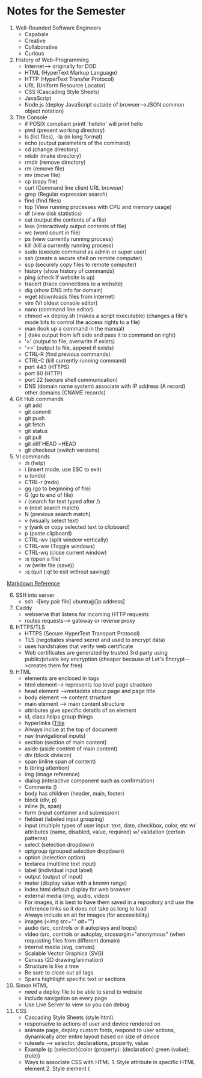 # Notes for the Semester
1. Well-Rounded Software Engineers
    - Capabale
    - Creative
    - Collaborative
    - Curious
2. History of Web-Programming
    - Internet--> originally for DOD
    - HTML (HyperText Markup Language)
    - HTTP (HyperText Transfer Protocol)
    - URL (Uniform Resource Locator)
    - CSS (Cascading Style Sheets)
    - JavaScript
    - Node.js (deploy JavaScript outside of browser-->JSON common object notation)
3. The Console
    - if POSIX compliant printf 'hello\n' will print hello
    - pwd (present working directory)
    - ls (list files), -la (in long format)
    - echo (output parameters of the command)
    - cd (change directory)
    - mkdir (make directory)
    - rmdir (remove directory)
    - rm (remove file)
    - mv (move file)
    - cp (copy file)
    - curl (Command line client URL browser)
    - grep (Regular expression search)
    - find (find files)
    - top (View running processes with CPU and memory usage)
    - df (view disk statistics)
    - cat (output the contents of a file)
    - less (interactively output contents of file)
    - wc (word count in file)
    - ps (view currently running process)
    - kill (kill a currently running process)
    - sudo (execute command as admin or super user)
    - ssh (create a secure shell on remote computer)
    - scp (securely copy files to remote computer)
    - history (show history of commands)
    - ping (check if website is up)
    - tracert (trace connections to a website)
    - dig (show DNS info for domain)
    - wget (downloads files from internet)
    - vim (VI oldest console editor)
    - nano (command line editor)
    - chmod +x deploy.sh (makes a script executable) (changes a file's mode bits to control the access rights to a file)
    - man (look up a command in the manual)
    - | (take output from left side and pass it to command on right)
    - '>' (output to file, overwrite if exists)
    - '>>' (output to file, append if exists)
    - CTRL-R (find previous commands)
    - CTRL-C (kill currently running command)
    - port 443 (HTTPS)
    - port 80 (HTTP)
    - port 22 (secure shell communication)
    - DNS (domain name system) associate with IP address (A record) other domains (CNAME records)
4. Git Hub commands
    - git add 
    - git commit
    - git push
    - git fetch
    - git status
    - git pull
    - git diff HEAD ~HEAD
    - git checkout (switch versions)
5. VI commands
   - :h (help)
   - i (insert mode, use ESC to exit)
   - u (undo)
   - CTRL-r (redo)
   - gg (go to beginning of file)
   - G (go to end of file)
   - / (search for text typed after /)
   - n (next search match)
   - N (previous search match)
   - v (visually select text)
   - y (yank or copy selected text to clipboard)
   - p (paste clipboard)
   - CTRL-wv (split window vertically)
   - CTRL-ww (Toggle windows)
   - CTRL-wq (close current window)
   - :e (open a file)
   - :w (write file (save))
   - :q (quit (:q! to exit without saving))

[Markdown Reference](https://docs.github.com/en/get-started/writing-on-github/getting-started-with-writing-and-formatting-on-github/basic-writing-and-formatting-syntax)

6. SSH into server
    - ssh -i[key pair file] ubuntu@[ip address]
7. Caddy
    - webserve that listens for incoming HTTP requests
    - routes requests--> gateway or reverse proxy
8. HTTPS/TLS
    - HTTPS (Secure HyperText Transport Protocol)
    - TLS (negotiates shared secret and used to encrypt data)
    - uses handshakes that verify web certificate
    - Web certificates are generated by trusted 3rd party using public/private key encryption (cheaper because of Let's Encrypt-->creates them for free)
9. HTML
    - elements are enclosed in tags
    - html element--> represents top level page structure
    - head element -->metadata about page and page title
    - body element --> content structure
    - main element --> main content structure
    - attributes give specific detatils of an element
    - id, class helps group things
    - hyperlinks (<a href="__">Title</a>
    - Always inclue <!DOCTYPE html> at the top of document
    - nav (navigational inputs)
    - section (section of main content)
    - aside (aside content of main content)
    - div (block division)
    - span (inline span of content)
    - b (bring attention)
    - img (image reference)
    - dialog (interactive component such as confirmation)
    - Comments (<!-- _____ -->)
    - body has children (header, main, footer)
    - block (div, p)
    - inline (b, span)
    - form (input container and submission)
    - fieldset (labeled input grouping)
    - input (multiple types of user input: text, date, checkbox, color, etc w/ attributes (name, disabled, value, required) w/ validation (certain patterns)
    - select (selection dropdown)
    - optgroup (grouped selection dropdown)
    - option (selection option)
    - textarea (multiline text input)
    - label (individual input label)
    - output (output of input)
    - meter (display value with a known range)
    - index.html default display for web browser
    - external media (img, audio, video)
    - For images, it is best to have them saved in a repository and use the reference links so it does not take as long to load
    - Always include an alt for images (for accessibility)
    - images (<img src="_" alt="_")
    - audio (src, controls or it autoplays and loops)
    - video (src, controls or autoplay, crossorgin="anonymous" (when requssting files from different domain)
    - internal media (svg, canvas)
    - Scalable Vector Graphics (SVG)
    - Canvas (2D drawing/animation)
    - Structure is like a tree
    - Be sure to close out all tags
    - Spans hightlight specific text or sections
10. Simon HTML
    - need a deploy file to be able to send to website
    - include navigation on every page
    - Use Live Server to view so you can debug
11. CSS
    - Cascading Style Sheets (style html)
    - responseive to actions of user and device rendered on
    - animate page, deploy custom fonts, respond to user actions, dynamically alter entire layout based on size of device
    - rulesets --> selector, declarations, property, value
    - Example (p (selector){color (property): (declaration) green (value); (rule)}
    - Ways to associate CSS with HTML
          1. Style attribute in specific HTML element
          2. Style element (<style>) within HTML document
          3. HTML link to create hyperlink ref to external file with CSS rules (<link rel="stylesheet" href="styles.css" />) ** preferred way
    - Lowest level overrides higher declaration
    - Box model (inner to outer--> content, padding, border, margin)
    - Selectors (* to select all)
    - descendant combinator (ex. section h2)--> has to be a descendent of previous item
    - child-->list of direct children (ex. section > p)
    - general sibling --> list of siblings (ex. div ~ p)
    - adjacent sibling --> list of adjacent sibling (ex. div + p)
    - Class selector (.classname {})
    - Can combine with element name (ex. p.classname{})
    - ID selector (unique for a specific element) (ex. #id {})
    - Attribute selector (ex. p[class='summary'] {} or a[href] {})
    - Pseudo selector--> selects basked on position, hyperlick visit, or mouse interactions (ex. section:hover {})
    - CSS Declarations (property=value)
    - Units for values (pixels (px) or inches (in) or % of parent element or % of minimum viewport dimension (vmin) or multiplier of size of letter m in root font (rem), pt(number of points 1/72 in), cm (centimenters), em (multiplier of width of letter m in parent font), ex (height of element font), vw, vh (viewport width or height), vmax (%of viewportlarger dimension)
    - Color: keyword (red), RGB (#00FFAA22 or #0FA2), rgb function (rgb(128,255,128,0.5) with opacity as last thing), HSL (hsl(180,30%,90%,0.5) hue,saturation (how gray), light (how bright))
    - font-family to import fonts, list several in order of desire b/c some systems don't have some types
    - font families--> serif, sans-serif, fixed, symbol (emojis or arrows)
    - @font-face {} to load one you provide
    - load from font provider (@import url()) using Good Font Service
    - Animation--> use animation properties, define keyframes (how it looks at different times)
    - in element reference animation (animation-name and animation-duration)
    - @keyframes nameofanimation { from {} to{} }
    - can add % of the way through stops in between from and to 
12. Responsive Design
    - change how HTML element displayed
    - none (don't display)
    - block (width of parent element)
    - inline (width as big as contents)
    - flex (flexible orientation)
    - grid (grid orientation)
    - include meta tag in head element so mobile browser scaling does not get in the way (<meta name="viewport" content="width=device-width,initial-scale=1" />
    - float (moves element to left or right and allows inline elements to wray around) (ex. aside {float:right; } stays of right side while text flows around)
    - Media queries (@media) dynamically detects size and orientation, can use it too see which side is longest on device so we know how to orient) or to know when to not display some items
    - Grid (display:grid; ) (fr-->gractional unit of parentss total width)
    - Flexbox (partition application into areas that move around as window resized or orientation changes) (display: flex; flex-direction:column or row; flex:1(one-fractional unit)) (row-->side by side, column-->on top of each other)
    - Frameworks (tailwind-->newer, apply to specific HTML elements--> mostly in HTML file) (bootstrap--> (include in head <link href="", rel="stylesheet", integrity="", crossorigin-"anonymous" />) (include at end of body element (incorporate javascript module) <script src="" integrity="" crossorigin="anonymous"></script>)
    - Debugging (inspect, Elements tab, Styles pane)-->can change things directly in debugger
    - flex to delimit header, main, and footer (responsive to different screen sizes)
    - absolute position relative to parent elements
14. JavaScript
    - officially ECMAScript--> weakly typed language
    - most used programming language (web servers and serverless functions)
    - executed using an interpreter instead of compiling (very portable but allows for errors (only discovered when crashes during execution))
    - console.log(___) outputs ot debugger console
    - concatenate using +
    - write functions (function name(variable){return variable+' ';}
    - line comment //
    - block comment /* */
    - end statements with ;, code blocks/scope defined w/ {}
    - console.time('demo time'); code; console.timeEnd('demo time');
    - console.count(_);
    - Adding to HTML
          - src attribute of script element (reference js file)
          - directly in HTML in script element (ex. write function here)
    - onclick-->creates event listener for DOM events that call code in attribute value
    - declare variables with let or const, never var
    - primitive types: null (not assigned value), undefined (has not been defined), Boolean, number, bigInt (arbitrary magnitude), String, Symbol (unique value)
    - object types: object (collection of properties represented by name-value pairs (ex. {a:3, b:'fish'}), function, date, array, map, JSON (lightweight data-interchange format (ex. {"a":3,"b":"fish"})
    - operators: + (add), - (subtract), * (multiply), / (divide), === (equality), for strings (+ and ===)
    - type conversions: weakly typed-->type changes when assigned new value or automatically converted in certain contexts (automatic converstion) (== less intuitive use === for strict inequality)
    - examples (2 + '3';
        // OUTPUT: '23'
        2 * '3';
        // OUTPUT: 6
        [2] + [3];
        // OUTPUT: '23'
        true + null;
        // OUTPUT: 1
        true + undefined;
        // OUTPUT: NaN)
    - examples (1 == '1';
        // OUTPUT: true
        null == undefined;
        // OUTPUT: true
        '' == false;
        // OUTPUT: true)
      -examples (1 === '1';
        // OUTPUT: false
        null === undefined;
        // OUTPUT: false
        '' === false;
        // OUTPUT: false)
    - Conditionals (if, else, else if)
    - ternary operator (ex. a===1? console.log(1) : console.log('not 1');)
    - boolean operations (&&(and) || (or) ! (not))
    - loops (for, for in, for of, while, do while, switch)
    - for in (const name in obj-->prints out first part of each object, const name in array-->prints out the array index)
    - for of (const val of arr-->print value at each index)
    - break or continue also available
    - string-->specified by ',", or ` (` are string literal that could have JavaScript evaluated in place and concatenated into string)
    - string literal replacement specifier ${} use backticks
    - use backticks to create multiline strings w/o having to use \n
    - Unicode-->must internationalize (uses sequence of 16-bit unsigned integers)
    - String functions (length, indexOf()-starting index of given substring, split()-split into array on given delimiter, startsWith()-returns boolean, endsWith()-returns boolean, toLowerCase()
15. JavaScript Functions
    - first class object-->assigned name, passed as parameter, return result, referenced
    - if don't give value of parameter, undefined when function executes
    - can define default value
    - anonymous functions-->assign to variable w/o giving it a name
    - inner functions--> declare inside other functions, modularize code w/o exposing private details
16. JavaScript Arrow Function
    - first order objects
    - anonymous functions clutter--> more compact-->arrow syntax (use => instead of function keyword)
    - ex. ()=>3; (takes no parameters and always returns 3)
    - example of difference:
           // standard function syntax
            a.sort(function (v1, v2) {
              return v1 - v2;
            });
            // arrow function syntax
            a.sort((v1, v2) => v1 - v2);
    - arrow functions cannot be used for constructors or iterator generators
    - return keyword is optional if no curly braces and only has 1 expression-->automatically returned
    - if curly braces-->acts like standard function and needs return statement
    - inherits this pointer from scope (forms closure)
    - closure allows function to continue referencing creation scope even if it has passed out of scope (returns values from scope it was created not current values of the variables)
    - example (debounce (timewindow, window function to call in this timeframe)-->resets page so expensive calculations are not called too much
17. JavaScript Array
    - sequence of other objects and primitieves
    - zero based index
    - static functions (push (add to end), pop (remove from end), slice (subarray), sort, values (interator for use in for of loop), find (first item satisfied by test function), forEach (function on each item), reduce (reduce array to single item), map (function to map array to new array), filter (function to remove items), every (function to see if all match), some (function to see if any match)
18. JSON
    - JavaScript Object Notation
    - simple, effective way to share and store data, easily convertible to and from JavaScript objects
    - document contains one of the data types (string (""), number, boolean, array[,], object ({"a":1}), null
    - commonly contains object (0 or more key value pairs), key is always a string and object has to be a data type listed above
    - encoded with UTF-8
    - convert to and from JSON with JSON.parse and (JSON.stringify (to))
    - JSON cannot represent JavaScript undefined obj so gets dropped in conversion
19. JavaScript Object and Classes
    - property name must be String or Symbol, value any type
    - can be created with new operator (ex. const obj=new Object ({a:3});)
    - This allows adding properties by simply referencing property name (can be done with obj.prop or obj['prop'])
    - Great for dynamically modifying and manipulating data with indeterminate structure (promises are also objects)
    - Object-literals
    - example: const obj = {
                  a: 3,
                  b: 'fish',
                };
    - Object functions (entries (returns key value pairs), keys, values)
    - Constructor (function that returns an object)
    - can be invoked with "new" operator
    - this depends on scope (for an object, it is a pointer to the object)
    - Classes-->reusable conmponent, explicit consstructor and assumed function declarations
    - Example: class Person {
                  constructor(name) {
                    this.name = name;
                  }
                
                  log() {
                    console.log('My name is ' + this.name);
                  }
                }
    - make properties and functions private by prefixing with #
    - Inheritance: classes can be extended using extends keyword
    - super function-->pararmeters that need to be passed to parent class
    - super keyword--> explicitly access parent function
    - example: class Person {
                  constructor(name) {
                    this.name = name;
                  }
                class Employee extends Person {
                  constructor(name, position) {
                    super(name);
                    this.position = position;
                  }
20. JavaScript Regular expressions
    - textual pattern matcherss (find text in string so you can replace it or know it exists)
    - create using class constructor or regular expression literal
    - const objRegex = new RegExp('ab*', 'i');
    - const literalRegex = /ab*/i;
    - match, replace, search, split (accept regex)
    - flags: g (global search), i (case-insensitive search))
21. JavaScript Rest and Spread
    - rest syntax (...numbers)
    - call it with any number of parameters and automatically combined into array
    - only last parameter can be made rest parameter
    - allows variadic functions
    - Spread (opposite of rest)
    - takes iterable object and expands into function's parameters
22. JavaScript Exceptions
    - try catch and throw syntax
    - throw exception, try and catch block, and finally if want
    - example: try {
              // normal execution code
            } catch (err) {
              // exception handling code
            } finally {
              // always called code
            }
    - throwing exceptions should only happen when something truly exceptional occurs
    - Fallbacks (return something even if something is temperarily unavailable)
23. JavaScript Destructuring
    - pulling indivitual items out of existing one
    - done with arrays or objects
    - arrays it is assumed by position
    - for objects, explicitly specify
    - example: const o = { a: 1, b: 'animals', c: ['fish', 'cats'] };      
                    const { a, c } = o;
                    console.log(a, c);
                    // OUTPUT 1, ['fish', 'cats']
    - map names to new variables if wish
    - give default values as well for missing ones
    - can also reassign existing variables
24. Scope
    - Types of scope: global (visible to all code), module (visible to code running in module), function (visible within function), block (visible in block of code (inside {}))
    - var used to be used but it ignores block scope (just assign new value in each function instead of declaring new variable within each section)
    - this represents variable that points to object
    - automatically declared
    - reference this anywhere in JavaScript program
    - value depends on context in which referenced
        1. Global--> represents context for runtime environment (for browser-->browser window object)
        2. Function--> referenced in a function-->refers to object that owns function (either object or gloablThis if function defined outside object), when running JavaScript strict mode--> global function's this variable is undefined 
        3. Object--> referenced in object, refers to object
        4. Example: 'use strict';
                        // global scope
                        console.log('global:', this);
                        console.log('globalThis:', globalThis);
                        // function scope for a global function
                        function globalFunc() {
                          console.log('globalFunctionThis:', this);
                        }
                        globalFunc();
                        // object scope
                        class ScopeTest {
                          constructor() {
                            console.log('objectThis:', this);
                          }
                          // function scope for an object function
                          objectFunc() {
                            console.log('objectFunctionThis:', this);
                          }
                        }
                        new ScopeTest().objectFunc();
                        Running the above code in a browser results in the following.
                        global: Window
                        globalThis: Window
                        globalFunctionThis: undefined
                        objectThis: ScopeTest
                        objectFunctionThis: ScopeTest
                        Note that if we were not using JavaScript strict mode then globalFunctionThis would refer to Window.
    - Closure-->function and its surrounding state
    - whatever variables are accessible when function created are available inside the function
    - true even if pass function outside scope of original creation
    - function creates object with this pointer--> returns object
    - globalThis and then arrow function created with this pointer-->returns globalThis
    - globalThis and returned arrow function created with this pointer--> returns object
25. JavaScript Modules
    - allow for partitioning and sharing of code
    - Node.js introduced concept of modules (now available in JavaScript)
    - JS modules-->ES modules
    - create file-based scope--> must explicitly export objects and import into other file
    - modules can only be called from other modules
    - specify using ES module by including type attribute with value of module in script element
    - if want to use module in global scope-->leak to global scope--> attach event handler or explicitly add function to global window object
    - Example: <html>
                  <body>
                    <script type="module">
                      import { alertDisplay } from './alert.js';
                      window.btnClick = alertDisplay;
                
                      document.body.addEventListener('keypress', function (event) {
                        alertDisplay('Key pressed');
                      });
                    </script>
                    <button onclick="btnClick('button clicked')">Press me</button>
                  </body>
                </html>
    - Use web framework bundler to generate web application distribution code, don't have to worry about differentiationg between scope-->will inject necessary syntax to connect-->bundler exposes ES module directly
26. Document Object Model(DOM)
    - <!DOCTYPE html> (directs browser to use relevant specifications when rendering the html)
    - object representation of HTML elements used to render display
    - can write programs that dynamically manipulate the HTML
    - browser provides access to DOM through global variable name (document) that points to root element of the DOM
    - everything in HTML document has a node in the DOM
    - includes elements, attributes, text, comments, whitespace
    - form a big tree with document at the top
    - elements implement DOM element interface (comes from DOM Node Interface)
    - DOM Element Inerface-->iterate child elements, access parent elements, manipulate element attributes
    - querySelectorAll (select elements)
    - document.getElementById(id).style.color = __ (to change text color)
    - document.querySelector(__).textContent= "" (to rewrite info)
    - can use document.querySelector();
    - textContent (contains all the elements text)
    - innerHTML (textual representation of elementss HTML content)
    - Modifying the DOM
    - create a new element (document.createElement();)
    - insert new element by appending to existing element (parentElement.appendChild();)
    - delete elements (child.parentElement.removeChild(child);)
    - Injecting HTML
    - can inject blocks of HTML into element
    - common attack vector for hackers as users
    - make sure it cannot be manipulated by user
    - injection paths (HTML input controls, URL parameters, HTTP headers)
    - sanitize HTML that contains variables or use DOM manipulation functions instead of using innerHTML
    - Event Listeners
    - function that gets called when event occurs on element
    - add listener to: clipboard, focus, keyboard, mouse, text selection
    - example: const submitDataEl = document.querySelector('#submitData');
                submitDataEl.addEventListener('click', function (event) {
                  console.log(event.type);
                });
    - add event listeners directly  in HTML
    - example: <button onclick='alert("clicked")'>click me</button>
28. Local Storage
    - ability to persistently sotr and retrieve data on user's brower across user sessions and HTML page renderings
    - also cache when data cannot be obtained from the server
    - functions
    - setItem(name, value)
    - getItem(name)
    - removeItem(name)
    - clear()
    - local storage value must be string, number, or boolean
    - if want to store JavaScript object or array-->convert to JSON string with JSON.stringify() when inserted and convert back with JSON.parse()
29. Promises
    - rendering process of HTML executes on single thread
    - cannot take a long time to process JavaScript at beginning
    - use promise for long running executions
    - background execution
    - create promise by calling Promise object constructor and pass executor function that runs asynchronously (promise constructor may return before executor function runs)
    - states of promise execution (pending (currently running asynchronously), fulfilled (completed successfully), rejected (failed to complete))
    - promise executor takes two functions as parameters (resolve, reject)
    - resolve-->fulfilled state, reject-->rejected state
    - promise object has 3 functions: then,catch, finally
    - then-->called if fulfilled, catch-->called if reject, finally--> always called after processing completed
    - example: const coinToss = new Promise((resolve, reject) => {
                  setTimeout(() => {
                    if (Math.random() > 0.5) {
                      resolve('success');
                    } else {
                      reject('error');
                    }
                  }, 10000);
                });
      - if in promise, reject(false); catch and finally statements occur
30. JavaScript Async/await
    - await wraps execution of promise (removing chain functions), blocks the promise state moves to fulfilled or throws exception if moves to rejected
    - set up this way: const coinToss = () => {
                          return new Promise((resolve, reject) => {
                            setTimeout(() => {
                              if (Math.random() > 0.1) {
                                resolve(Math.random() > 0.5 ? 'heads' : 'tails');
                              } else {
                                reject('fell off table');
                              }
                            }, 1000);
                          });
                        };
    - different versions of setup:
    - then/catch chain version
            coinToss()
              .then((result) => console.log(`Toss result ${result}`))
              .catch((err) => console.error(`Error: ${err}`))
              .finally(() => console.log(`Toss completed`));
    - async, try/catch version 
            try {
              const result = await coinToss();
              console.log(`Toss result ${result}`);
            } catch (err) {
              console.error(`Error: ${err}`);
            } finally {
              console.log(`Toss completed`);
            }
    - async
    - cannot call await unless top level of JavaScript or in function definded with async
    - async transforms function so it returns a promise that will resolve to value previously returned by function
    - return value of async function--> Promise {<state>: value}
    - if async function set up to return new Promise --> Promise {<pending>}
    - await then returns result of promise
    - await function();-->will return value from function
    - great for feching web API that returns JSON (resolve two promises--> network call and converting result to JSON) need to wait until first resolved)
31. Debugging JavaScript
    - simplest way--> console.log
    - use debugger console window to inspect variables
    - execute JavaScript directly in console window
    - browser debugger--> select source tab, select index.js, breakpoints, refresh (reload and pause on breakpoint)
32. Node.js
    - application to deploy JavaScript outside browser
    - run on server as well
    - can power entire technology stack
    - execute a line of JavaScript with Node.js from console with -e parameter
          - node -e "console.log(1+1)"
    - really actually create file index.js that references code found in rest of project
          - node index.js
    - can run node in interpretive mode by executing without parameters (just type "node") and then typing JavaScript code directly into the interpreter
    - helpful to use packages--> install pacakges locally with NPM (Node Package Manager) and then include require statement in code that references the pacakge name
    - first initialize code to use NPM
          - create directory that will contian JavaScript
          - run npm init (return to accept defaults) or put -y at end
    - package.json was created-->1. metadat about project, commands that you can execute, packages the project depends on
    - npm install [name of package]
    - npm uninstall [name of package]
    - NPM creates package-lock.json and directory with node_modules (will get very large)
    - PUT node_modules in .gitignore file
    - When clone source code on new location --> run npm install
    - package-lock.json ensures that different versions are not downloaded, ensuring compatability
33. Debugging Node.js
    - Debug JavaScript in VS Code
    - Start Debugging (F5)-->use Node.js debugger
34. Web frameworks
    - Simplify common patterns, provide common componenets, improve performance, increase device coverage
    - tools to modularize code, create single page applications, simplify reactivity, support diverse hardware devices
    - Some frameworks make new file formats that combine languages into one file (ex. React)
    - focus on functional components rather than files
    - Types: Vue (HTML, CSS, JAvaScript in single file), Svelte (same as Vue but requires transpiler instead of DOM),REact (JAvaScript and HTML in component format with CSS outside the file, componenet leverages functionaligy of JavaScript, represented as function or class)
    - Angular component (defines what JavaScript, HTML, and CSS are combined together, strong separation of files)
    - virtual DOM (shadow DOM), takes copyonly in memory, really fast, changes happen in here first (make new tree), finds diff between and then only changes the diff in web browser tree, constantly watching components to see what changes
35. React (JSX)
    - Combines javascript and html (Babel talks between JSX to make JS)
    - Use in Codepen if select Babel as JavaScript processor
    - less html used within document
    - React.createElement (generates DOM elements and monitors the data for changes, when changes occur, React triggers dependet changes)
36. Components
    - React components allow modularization of functionality of page
    - enables code reuse
    - generage user interface-->done with "render"-->puts what is returned into HTML element
    - Allow you to pass information to themin form of element properties
          - receives properties in constructor and then displays once it renders
    - components can have internal state
          - Created with React.useState (hook function)
          - returns a variable that gives current state and function to update the state
    - function style components above
    - can have class style but right now moving away from these
    - porperties loaded into constructor and state set using setState function on component object
    - Reactivity controls how componetent reacts to actions or event
    - Component properties and state used to determine reactivity
    - When these change--> render function and dependent functions are called
37. React hooks
    - Hooks allow React function style components to do have capability and more of class style componenets
    - New features are included as hooks
    - hooks can declare and update states in a function component (use useState hook)
    - useEffect hook --> represent lifecycle events (could run function everytime componenet renders or return a cleanup function as well)--> great for creating side effects for things such as tracking
    - Hook dependencies
    - Control what triggers a useEffect hook by specifying dependencies
    - if specify an empty array [] as hook dependency--> only called when component is first rendered
    - hooks can only be used in function style componenets and must be called at top scope of function (cannot be inside loop or conditional)
    - This allows hooks to always be called in the same order when component rendered
38. Router
    - web framework router provides essential functionality for single-page applications
    - browser only loads one HTML and JavaScript manipulates the DOM to give it the appearance of multiple pages
    - router defines routes a user can take and automatically manipulates DOM to display appropriate framework components
    - use react-router-dom Version 6 (derives from react-router for core functionality)
    - implementation: BrowserRouter component that holds entire application and controls routing. Link (NavLink) component holds user naviagtion events and modifies what is rendered by the Routes component (matches the to and path attributes)
39. Reactivity
    - Reactivity enabled through props, state, and render
    - JSX rendered-->React parses it and creates a list of references to component's stat or prop object and then monitors them. If changes seen--> calls render function so the change can be seen
    - don't assume when state will be updated. Even if you use updateState does not mean it will be updated by next line of code as updates happen asychronously (we only know that it will eventually happen)
40. Toolchains
    - common functional pieces in a web application tool chain
    - Code repository--> store code in a shared, versioned location
    - Linter--> removes or warns of non-idiomatic code usage
    - Prettier-->Formats code according to shared standard
    - Transpiler--> compiles code into a different format (JSX to JavaScript)
    - Polyfill-->Generates backward compatible code for supporting old browser versions that do not support the latest standards
    - Bundler-->Packages code into bundles for delivery to the browser (enables compatibility (ex. EX6 module support) or performance (lazy loading))
    - Minifier-->Removes whitespace and renames variables in order to make code smaller and more efficient to deploy
    - Testing--> Automated tests at muliple levels to ensure correctness
    - Deployment--> Automated packaging and delivery of code from the development environment to the production environment
    - For us: GitHub (code repository), Vite ( JSX, TS, development and debugging support), ESBuild (converting to ES6 modules and transpiling (with Babel underneath)), Rollup (for bundling and tree shaking), PostCSS (for CSS transpiling), simple bash script (deployReact.sh for deployment)
41. Vite
    - Use CLI (Command LIne Interface) to initially set up web application
    - This saves trouble of configuring toolchain parameters and gets you started with default application
    - Vit bundles code quickly, has great debugging support, allows to easily support JSX, TypeScript, and different CSS flavors
    - Run this code: npm create vite@latest demoVite -- --template react
            cd demoVite
            npm install
            npm run dev
    - This creates a new web application in the demoVite directory, download required 3rd party packages, start up the application using a local HTTP debugging server
    - press o to open browser to the URL that is hosting application
    - press h to see all the Vite CLI options
    - press q to return to console and stope Vite from hosting the application
    - Files created by Vite
          - ./index.html-->primary application page, starting point to load all JSC components (beginning with main.jsx)
          - ./package.json --> NPM definition for package dependencies and script commands (maps "npm run dev" to actually start up Vite)
          - ./package-lock.json --> Version constraints for included packages (do not edit this)
          -./vite.config.js--> configuration setting for Vite (sets up React for development)
          - ./public/vite.svg--> vite logo
          - ./src/main.jsx --> entry point for code execution (loads App component found in App.jsx)
          - ./src/index.css --> css for the entire application
          - ./src/App.jsx --> JSX for top level application (displays the logs and implements click counter)
          - ./src/App.css --> CSS for the top level application component
          - ./src/assets/react.svg --> react logo for display in the app
    - main.jsx creates React application by associating #root element with App component in App.jsx--> causes render functions to execute-->generated HTML,CSS, and JavaScript executed in index.html
    - Vite CLI uses .jsx extension for JSX files instead of .js
    - Babel transpiler works with either but editor tools work differently based upon extension
    - When execute "npm run dev", bundling code to a temporary directory that the Vite debug HTTP server loads from
    - When bundling application so you can deploy to a production environment, run "npm run build" (executes build script found in package.json and invokes Vite CLI)
      - "vite build" transpiles, minifies, injects the proper JavaScript, then outputs everything to a deployment-ready version contained in the distribution subdirectory named dist
      - deployReact.sh creates production distribution by calling "npm run build" and then copying the dist directory that was created to the production server
42.  Internet
    - connects most of the computers in the world (connects networks and computing devices)
     - need IP address (users use domain names (which are converted to IP addresses by DNS (Domain Name System))
     - look up IP address using "dig" in the console
     - connect to device by asking for connection route (many hops across network)
     - "traceroute" in console to see what connection route was made (dynamically calculated so it could change)
     - ability to discover a route makes internet resilient when network devices fail or disappear from network
     - sending data involves TCP/IP model (physical wires to data sent)
          - application layer (user functionality-->web (HTTP), mail (SMTP), files (FTP), remote shell (SSH), chat (IRC))
          - transport layer--> breaks application layer info into small chunks and sends data (ex. TCP)
          - internet layer--> where real connection made--> finds device and keeps connection (ex. IP)
          - link layer--> physical connections and hardware (ex. Fiber)
43. Web Servers
    - computing device that host web service that know how to accept incoming internet connections and speaks HTTP application protocol
    - being able to easily create web services makes it easy to build web services right into web application
    - common to find multiple web services running on same computing device
        - these are run on different ports
        - use service gateway (reverse proxy) a web service that looks up requests and map them to other services running on other ports
        - we use Caddy
    - microservices (single functional purpose that web services provide)
    - partition functionality to small logical chunks so you can develop and manage them independently from other functionality into larger system
    - handle large fluctuations in user demand by running more copies of microservice from multiple virutal servers
    - basically just run more instances of service
    - serverless functionality--> just write function that speaks HTTP that is loaded through gateway (would automatically scale hardware needed based on demand)--> reduces what needs to be done
44. Domain names
    - use "dig" to get IP address for any domain
    - sometimes multiple IP addresses for same domain name--> redundancy in case an IP address fails to connect (b/c server not responding)
    - domain names-->follow naming convention--> found in Domain Name Registry, made up  of root domain with 1+ subdomain prefixes
    - root domain has secondary level and top level domain (TLD) (ex. com, edu, click)
    - TLD's are controlled by ICANN (a governing board of the internet)
    - create subdomains which might have different iP addresses
    - info about domain name using "whois" in console
    - once a domain name is in registry--> listed with a domain name system (DNS) server and associated with IP address
    - lease IP address
    - there are authoritative name servers
    - records that allow the mapping
        - address (A)--> straight mapping from domain name to IP address
        - canonical name (CNAME)-->map from one domain name to another one (alias)
    - Process: put domain name in browser, browser checks to see if already has the name in cache, if not contact DNS server and get IP address if in cache, if not gets from authoritative name server, if not there get error, if found in any step HTTP connection
    - lots of caching for performance reasons--> hard if trying to update info with domain name-->use (TTL) or time to live setting so then the different layers clear cache after requested period
45. Web services
    - when frontend (all HTML, CSS, JavaScript, and image files) requests from webserver--> uses HTTPS protocol
    - ALL web programming requests between devices use HTTPS to exchange data
    - from frontend JavaScript--> requests to external services anywhere
    - to make web service request (give URL of web service to fetch function)
    - Creat own web service --> will provide static frontend files, functions to handle fetch requests for storing data, providing security, running tasks, executing application logic in background, and communicating with other users
    - functionality-->backend
    - functions provided by webservice--> endpoints (APIs)
    - access web service endpoints from frontend JavaScript with fetch function
46. URL
    - Uniform Resource Locator (URL) represents location of web resource
    - web resources--> web page, font, image, video stream, database record, JSON object, or more ephemeral (visitation counter or gaming session)
    - many parts with punctuation-->only scheme and domain name are required
          -Scheme (ex. https)--> protocol required to ask for resource (usually HTTPS but could be FTP or MAILTO)
          - Domain name (ex. byu.edu)--> owns resource represented by URL
          - Port (ex. 3000)-->specifies numbered network port used to connect to domain server (lower number ports for common internet protocols, higher number ports used for any purpose) (port 80-->HTTP or port 443-->HTTPS)
47. Port
48. HTTP
49. Fetch
50. 
51. 
